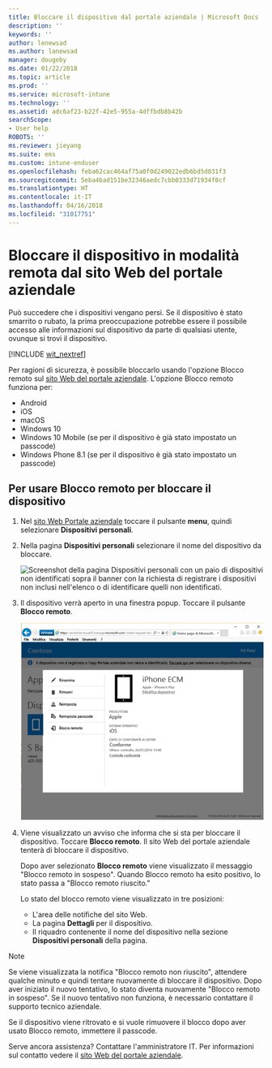 ```yaml
---
title: Bloccare il dispositivo dal portale aziendale | Microsoft Docs
description: ''
keywords: ''
author: lenewsad
ms.author: lanewsad
manager: dougeby
ms.date: 01/22/2018
ms.topic: article
ms.prod: ''
ms.service: microsoft-intune
ms.technology: ''
ms.assetid: adc6af23-b22f-42e5-955a-4dffbdb8b42b
searchScope:
- User help
ROBOTS: ''
ms.reviewer: jieyang
ms.suite: ems
ms.custom: intune-enduser
ms.openlocfilehash: feba62cac464af75a0f0d249022edb6bd5d031f3
ms.sourcegitcommit: 5eba4bad151be32346aedc7cbb0333d71934f8cf
ms.translationtype: HT
ms.contentlocale: it-IT
ms.lasthandoff: 04/16/2018
ms.locfileid: "31017751"
---
```

# <a name="remotely-lock-your-device-from-the-company-portal-website"></a>Bloccare il dispositivo in modalità remota dal sito Web del portale aziendale

Può succedere che i dispositivi vengano persi. Se il dispositivo è stato smarrito o rubato, la prima preoccupazione potrebbe essere il possibile accesso alle informazioni sul dispositivo da parte di qualsiasi utente, ovunque si trovi il dispositivo.

[!INCLUDE [wit_nextref](includes/end-user-password-guidance.md)]

Per ragioni di sicurezza, è possibile bloccarlo usando l'opzione Blocco remoto sul [sito Web del portale aziendale](https://portal.manage.microsoft.com#HelpDeskDialog). L'opzione Blocco remoto funziona per:

* Android
* iOS
* macOS
* Windows 10
* Windows 10 Mobile (se per il dispositivo è già stato impostato un passcode)
* Windows Phone 8.1 (se per il dispositivo è già stato impostato un passcode)

## <a name="to-use-remote-lock-to-lock-your-device"></a>Per usare Blocco remoto per bloccare il dispositivo

1. Nel [sito Web Portale aziendale](https://portal.manage.microsoft.com#HelpDeskDialog) toccare il pulsante __menu__, quindi selezionare __Dispositivi personali__.

2. Nella pagina __Dispositivi personali__ selezionare il nome del dispositivo da bloccare.

   ![Screenshot della pagina Dispositivi personali con un paio di dispositivi non identificati sopra il banner con la richiesta di registrare i dispositivi non inclusi nell'elenco o di identificare quelli non identificati.](./media/macOS_enroll_002_tap_here_banner.png)

3. Il dispositivo verrà aperto in una finestra popup. Toccare il pulsante **Blocco remoto**.

   ![Tutte le opzioni per un dispositivo selezionato nel sito Web del portale aziendale, tra cui Rinomina, Rimuovi, Reimposta dispositivo, Reimposta passcode e Blocco remoto. ](./media/iwp-screen-with-all-options.png)

4. Viene visualizzato un avviso che informa che si sta per bloccare il dispositivo. Toccare **Blocco remoto**. Il sito Web del portale aziendale tenterà di bloccare il dispositivo.

   Dopo aver selezionato **Blocco remoto** viene visualizzato il messaggio "Blocco remoto in sospeso".  Quando Blocco remoto ha esito positivo, lo stato passa a "Blocco remoto riuscito."

   Lo stato del blocco remoto viene visualizzato in tre posizioni:

   * L'area delle notifiche del sito Web.
   * La pagina **Dettagli** per il dispositivo.
   * Il riquadro contenente il nome del dispositivo nella sezione **Dispositivi personali** della pagina.

> [!Note]
> Se viene visualizzata la notifica "Blocco remoto non riuscito", attendere qualche minuto e quindi tentare nuovamente di bloccare il dispositivo. Dopo aver iniziato il nuovo tentativo, lo stato diventa nuovamente "Blocco remoto in sospeso". Se il nuovo tentativo non funziona, è necessario contattare il supporto tecnico aziendale.

Se il dispositivo viene ritrovato e si vuole rimuovere il blocco dopo aver usato Blocco remoto, immettere il passcode.

Serve ancora assistenza? Contattare l'amministratore IT. Per informazioni sul contatto vedere il [sito Web del portale aziendale](https://portal.manage.microsoft.com#HelpDeskDialog).
